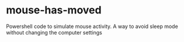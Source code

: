 # mouse-has-moved
Powershell code to simulate mouse activity.
 A way to avoid sleep mode without changing the computer settings
